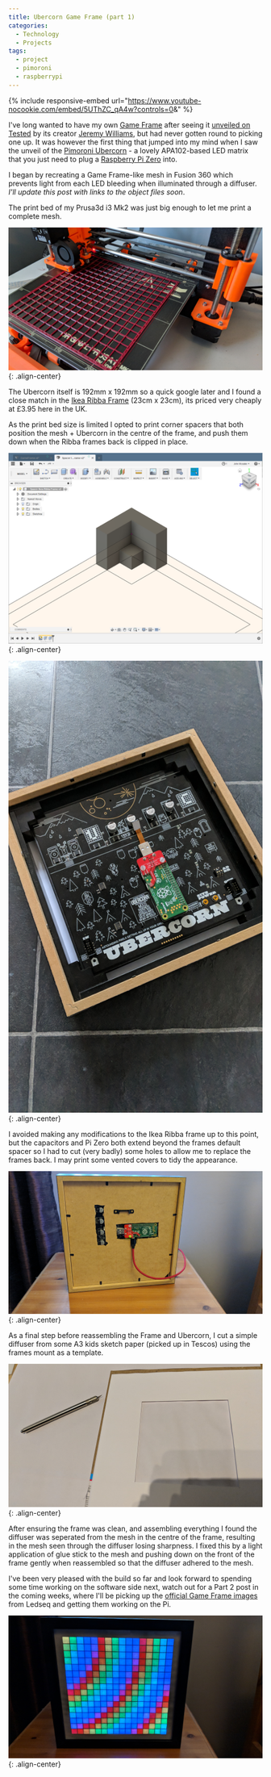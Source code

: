 ```yaml
---
title: Ubercorn Game Frame (part 1)
categories:
  - Technology
  - Projects
tags:
  - project
  - pimoroni
  - raspberrypi
---
```


{% include responsive-embed url="https://www.youtube-nocookie.com/embed/5UThZC_qA4w?controls=0&amp;" %}

I've long wanted to have my own [Game Frame](https://ledseq.com/) after seeing it [unveiled on Tested](https://www.youtube.com/watch?v=lN4X4grFZa0) by its creator [Jeremy Williams](https://twitter.com/jerware), but had never gotten round to picking one up. It was however the first thing that jumped into my mind when I saw the unveil of the [Pimoroni Ubercorn](https://shop.pimoroni.com/products/ubercorn) - a lovely APA102-based LED matrix that you just need to plug a [Raspberry Pi Zero](https://www.raspberrypi.org/products/raspberry-pi-zero/) into.

I began by recreating a Game Frame-like mesh in Fusion 360 which prevents light from each LED bleeding when illuminated through a diffuser. _I'll update this post with links to the object files soon_.

The print bed of my Prusa3d i3 Mk2 was just big enough to let me print a complete mesh.

![center-aligned-image](/assets/ubercorn-gameframe-pt1/printing-mesh.jpg){: .align-center}

The Ubercorn itself is 192mm x 192mm so a quick google later and I found a close match in the [Ikea Ribba Frame](https://www.ikea.com/gb/en/products/decoration/frames-pictures/ribba-frame-black-art-40378401/) (23cm x 23cm), its priced very cheaply at £3.95 here in the UK.

As the print bed size is limited I opted to print corner spacers that both position the mesh + Ubercorn in the centre of the frame, and push them down when the Ribba frames back is clipped in place.

![center-aligned-image](/assets/ubercorn-gameframe-pt1/corner-spacer-fusion-360.png){: .align-center}

![center-aligned-image](/assets/ubercorn-gameframe-pt1/spacers.jpg){: .align-center}

I avoided making any modifications to the Ikea Ribba frame up to this point, but the capacitors and Pi Zero both extend beyond the frames default spacer so I had to cut (very badly) some holes to allow me to replace the frames back. I may print some vented covers to tidy the appearance.

![center-aligned-image](/assets/ubercorn-gameframe-pt1/back.jpg){: .align-center}

As a final step before reassembling the Frame and Ubercorn, I cut a simple diffuser from some A3 kids sketch paper (picked up in Tescos) using the frames mount as a template.

![center-aligned-image](/assets/ubercorn-gameframe-pt1/diffuser.jpg){: .align-center}

After ensuring the frame was clean, and assembling everything I found the diffuser was seperated from the mesh in the centre of the frame, resulting in the mesh seen through the diffuser losing sharpness. I fixed this by a light application of glue stick to the mesh and pushing down on the front of the frame gently when reassembled so that the diffuser adhered to the mesh.

I've been very pleased with the build so far and look forward to spending some time working on the software side next, watch out for a Part 2 post in the coming weeks, where
I'll be picking up the [official Game Frame images](https://ledseq.com/product/game-frame-sd-files/) from Ledseq and getting them working on the Pi.


![center-aligned-image](/assets/ubercorn-gameframe-pt1/front.jpg){: .align-center}
